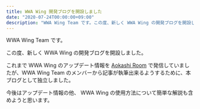 ```yaml
---
title: WWA Wing 開発ブログを開設しました
date: "2020-07-24T00:00:00+09:00"
description: "WWA Wing Team です。この度、新しく WWA Wing の開発ブログを開設しました。"
---
```


WWA Wing Team です。

この度、新しく WWA Wing の開発ブログを開設しました。

これまで WWA Wing のアップデート情報を [Aokashi Room](https://aokashi.hatenablog.jp) で発信していましたが、WWA Wing Team のメンバーから記事が執筆出来るようするために、本ブログとして独立しました。

今後はアップデート情報の他、 WWA Wing の使用方法について簡単な解説も含めようと思います。

